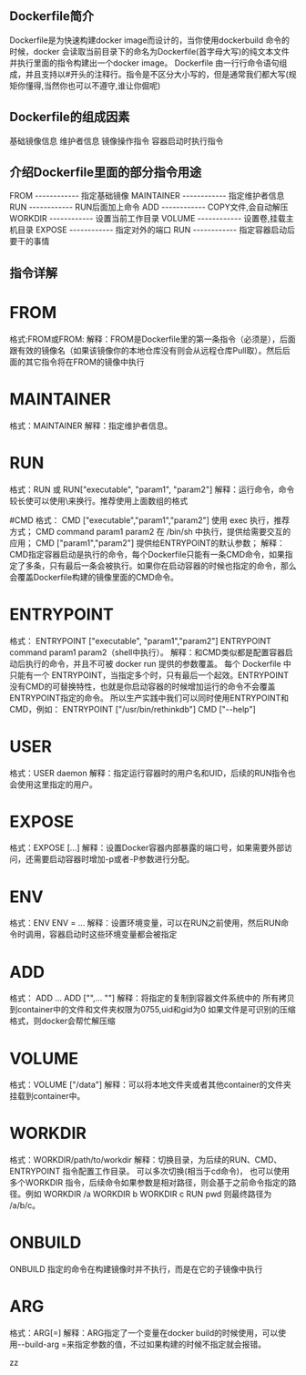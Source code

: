 ## Dockerfile简介
Dockerfile是为快速构建docker image而设计的，当你使用dockerbuild 命令的时候，docker 会读取当前目录下的命名为Dockerfile(首字母大写)的纯文本文件并执行里面的指令构建出一个docker image。
Dockerfile 由一行行命令语句组成，并且支持以#开头的注释行。指令是不区分大小写的，但是通常我们都大写(规矩你懂得,当然你也可以不遵守,谁让你倔呢)

## Dockerfile的组成因素
基础镜像信息
维护者信息
镜像操作指令
容器启动时执行指令
## 介绍Dockerfile里面的部分指令用途
 FROM                  ------------     指定基础镜像
 MAINTAINER   ------------     指定维护者信息
 RUN                     ------------     RUN后面加上命令
 ADD                     ------------     COPY文件,会自动解压
 WORKDIR          ------------     设置当前工作目录
 VOLUME            ------------      设置卷,挂载主机目录
 EXPOSE              ------------      指定对外的端口
 RUN                    ------------       指定容器启动后要干的事情
 
 ## 指令详解
 # FROM
 格式:FROM<image>或FROM<image>:<tag>
 解释：FROM是Dockerfile里的第一条指令（必须是），后面跟有效的镜像名（如果该镜像你的本地仓库没有则会从远程仓库Pull取）。然后后面的其它指令将在FROM的镜像中执行
 # MAINTAINER
格式：MAINTAINER <name> <mail>
解释：指定维护者信息。

# RUN
格式：RUN <command>或 RUN["executable", "param1", "param2"]
解释：运行命令，命令较长使可以使用\来换行。推荐使用上面数组的格式

#CMD
格式：
   CMD ["executable","param1","param2"] 使用 exec 执行，推荐方式；
   CMD command param1 param2 在 /bin/sh 中执行，提供给需要交互的应用；
CMD ["param1","param2"] 提供给ENTRYPOINT的默认参数；
解释：
   CMD指定容器启动是执行的命令，每个Dockerfile只能有一条CMD命令，如果指定了多条，只有最后一条会被执行。如果你在启动容器的时候也指定的命令，那么会覆盖Dockerfile构建的镜像里面的CMD命令。
 
# ENTRYPOINT
格式：
   ENTRYPOINT ["executable", "param1","param2"]
   ENTRYPOINT command param1 param2（shell中执行）。
解释：和CMD类似都是配置容器启动后执行的命令，并且不可被 docker run 提供的参数覆盖。
每个 Dockerfile 中只能有一个 ENTRYPOINT，当指定多个时，只有最后一个起效。ENTRYPOINT没有CMD的可替换特性，也就是你启动容器的时候增加运行的命令不会覆盖ENTRYPOINT指定的命令。
所以生产实践中我们可以同时使用ENTRYPOINT和CMD，例如：
ENTRYPOINT ["/usr/bin/rethinkdb"]
CMD ["--help"]
 
# USER
格式：USER daemon
解释：指定运行容器时的用户名和UID，后续的RUN指令也会使用这里指定的用户。
 
# EXPOSE
格式：EXPOSE<port> [<port>...]
解释：设置Docker容器内部暴露的端口号，如果需要外部访问，还需要启动容器时增加-p或者-P参数进行分配。
 
# ENV
格式：ENV<key> <value>
ENV <key>=<value> ...
解释：设置环境变量，可以在RUN之前使用，然后RUN命令时调用，容器启动时这些环境变量都会被指定
 
# ADD
格式：
   ADD <src>... <dest>
ADD ["<src>",... "<dest>"]
解释：将指定的<src>复制到容器文件系统中的<dest>
所有拷贝到container中的文件和文件夹权限为0755,uid和gid为0
如果文件是可识别的压缩格式，则docker会帮忙解压缩
 
# VOLUME
格式：VOLUME ["/data"]
解释：可以将本地文件夹或者其他container的文件夹挂载到container中。
 
# WORKDIR
格式：WORKDIR/path/to/workdir
解释：切换目录，为后续的RUN、CMD、ENTRYPOINT 指令配置工作目录。
可以多次切换(相当于cd命令)，
也可以使用多个WORKDIR 指令，后续命令如果参数是相对路径，则会基于之前命令指定的路径。例如
WORKDIR /a
WORKDIR b
WORKDIR c
RUN pwd
则最终路径为 /a/b/c。
 
# ONBUILD
ONBUILD 指定的命令在构建镜像时并不执行，而是在它的子镜像中执行
 
# ARG
格式：ARG<name>[=<default value>]
解释：ARG指定了一个变量在docker build的时候使用，可以使用--build-arg <varname>=<value>来指定参数的值，不过如果构建的时候不指定就会报错。


zz













